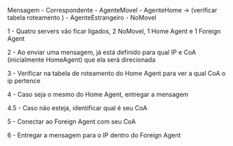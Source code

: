 Mensagem - Correspondente - AgenteMovel - AgenteHome -> (verificar tabela roteamento ) - AgenteEstrangeiro - NoMovel

1 - Quatro servers vão ficar ligados, 2 NoMovel, 1 Home Agent e 1 Foreign Agent

2 - Ao enviar uma mensagem, já está definido para qual IP e CoA (inicialmente HomeAgent) que ela será direcionada

3 - Verificar na tabela de roteamento do Home Agent para ver a qual CoA o ip pertence

4 - Caso seja o mesmo do Home Agent, entregar a mensagem

4.5 - Caso não esteja, identificar qual é seu CoA

5 - Conectar ao Foreign Agent com seu CoA

6 - Entregar a mensagem para o IP dentro do Foreign Agent
